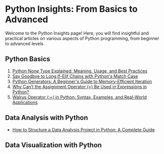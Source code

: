 # Python Insights: From Basics to Advanced

Welcome to the Python Insights page! Here, you will find insightful and practical articles on various aspects of Python programming, from beginner to advanced levels.

## Python Basics

1. [Python None Type Explained: Meaning, Usage, and Best Practices](none-type-explained.md)
2. [Say Goodbye to Long If-Elif Chains with Python's Match Case](match-case.md)
3. [Python Generators: A Beginner's Guide to Memory-Efficient Iteration](generators-in-python.md)
4. [Why Can’t the Assignment Operator (=) Be Used in Expressions in Python?](assignment-operator-exp.md)
4. [Walrus Operator (:=) in Python: Syntax, Examples, and Real-World Applications](walrus-operator.md)

## Data Analysis with Python

- [How to Structure a Data Analysis Project in Python: A Complete Guide]()
## Data Visualization with Python